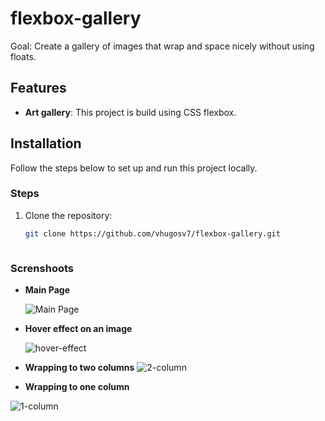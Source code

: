 # flexbox-gallery
Goal: Create a gallery of images that wrap and space nicely without using floats.



## Features

- **Art gallery**: This project is build using CSS flexbox.


## Installation

Follow the steps below to set up and run this project locally.


### Steps

1. Clone the repository:
   ```bash
   git clone https://github.com/vhugosv7/flexbox-gallery.git



### Screnshoots


* **Main Page**
  
  ![Main Page](https://github.com/user-attachments/assets/fa75cfdc-30b9-4eeb-b67b-fae6fdb5e910)


* **Hover effect on an image**
  
  ![hover-effect](https://github.com/user-attachments/assets/48232f25-4fa2-4651-aa89-a47740a4d54f)


* **Wrapping to two columns**
  ![2-column](https://github.com/user-attachments/assets/89add5c6-cc14-4560-9e4c-c5b3b64bead0)



* **Wrapping to one column**
  
 ![1-column](https://github.com/user-attachments/assets/33f98228-8b94-46d6-a222-ba5952b21987)

 


